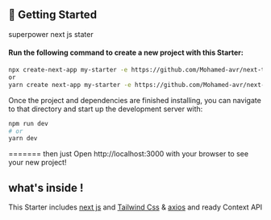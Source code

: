 

## 🚀 Getting Started

superpower next js stater 
#### Run the following command to create a new project with this Starter:
```bash
npx create-next-app my-starter -e https://github.com/Mohamed-avr/next-tailwind-context-axios-starter
or 
yarn create next-app my-starter -e https://github.com/Mohamed-avr/next-tailwind-context-axios-starter
```

Once the project and dependencies are finished installing, you can navigate to that directory and start up the development server with:
```bash
npm run dev
# or
yarn dev
```
=======
then just Open http://localhost:3000 with your browser to see your new project!

## what's inside ! 
This Starter includes [next js](https://nextjs.org) and [Tailwind Css](https://tailwindcss.com) & [axios](https://axios-http.com) and ready Context API

